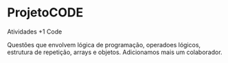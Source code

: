 # ProjetoCODE
 Atividades +1 Code

Questões que envolvem lógica de programação, operadoes lógicos, estrutura de repetição, arrays e objetos.
Adicionamos mais um colaborador.